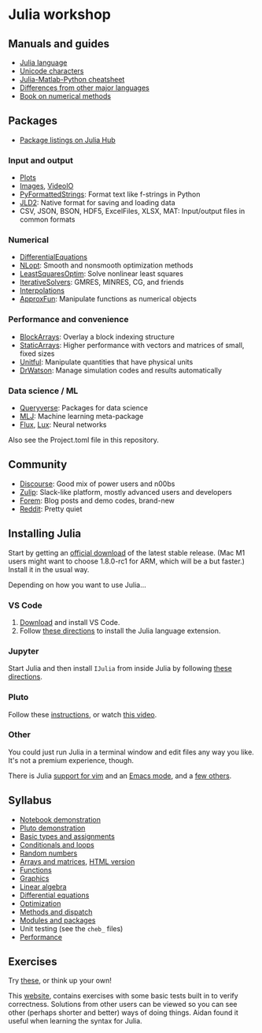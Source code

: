 # Julia workshop

## Manuals and guides

* [Julia language](https://docs.julialang.org/en/v1/)
* [Unicode characters](https://docs.julialang.org/en/v1/manual/unicode-input/)
* [Julia-Matlab-Python cheatsheet](https://cheatsheets.quantecon.org)
* [Differences from other major languages](https://docs.julialang.org/en/v1/manual/noteworthy-differences/)
* [Book on numerical methods](https://tobydriscoll.net/fnc-julia)

## Packages

* [Package listings on Julia Hub](https://juliahub.com/ui/Packages)
  
### Input and output

* [Plots](http://docs.juliaplots.org/latest/)
* [Images](https://juliaimages.org/stable/), [VideoIO](https://github.com/JuliaIO/VideoIO.jl)
* [PyFormattedStrings](https://gitlab.com/aplavin/PyFormattedStrings.jl): Format text like f-strings in Python
* [JLD2](https://github.com/JuliaIO/JLD2.jl): Native format for saving and loading data
* CSV, JSON, BSON, HDF5, ExcelFiles, XLSX, MAT: Input/output files in common formats

### Numerical 

* [DifferentialEquations](https://diffeq.sciml.ai/stable/)
* [NLopt](https://github.com/JuliaOpt/NLopt.jl): Smooth and nonsmooth optimization methods
* [LeastSquaresOptim](https://github.com/matthieugomez/LeastSquaresOptim.jl): Solve nonlinear least squares
* [IterativeSolvers](https://github.com/JuliaLinearAlgebra/IterativeSolvers.jl): GMRES, MINRES, CG, and friends
* [Interpolations](http://juliamath.github.io/Interpolations.jl/latest/)
* [ApproxFun](https://github.com/JuliaApproximation/ApproxFun.jl): Manipulate functions as numerical objects

### Performance and convenience

* [BlockArrays](https://juliaarrays.github.io/BlockArrays.jl/stable/): Overlay a block indexing structure
* [StaticArrays](https://juliaarrays.github.io/StaticArrays.jl/stable/): Higher performance with vectors and matrices of small, fixed sizes
* [Unitful](https://painterqubits.github.io/Unitful.jl/stable/): Manipulate quantities that have physical units
* [DrWatson](https://github.com/JuliaDynamics/DrWatson.jl): Manage simulation codes and results automatically

### Data science / ML
* [Queryverse](https://www.queryverse.org): Packages for data science
* [MLJ](https://alan-turing-institute.github.io/MLJ.jl): Machine learning meta-package
* [Flux](https://fluxml.ai/Flux.jl/stable/), [Lux](http://lux.csail.mit.edu): Neural networks

Also see the Project.toml file in this repository.

## Community

* [Discourse](https://discourse.julialang.org/): Good mix of power users and n00bs
* [Zulip](https://julialang.zulipchat.com): Slack-like platform, mostly advanced users and developers
* [Forem](https://forem.julialang.org): Blog posts and demo codes, brand-new
* [Reddit](https://reddit.com/r/julia): Pretty quiet

## Installing Julia

Start by getting an [official download](https://julialang.org/downloads/) of the latest stable release. (Mac M1 users might want to choose 1.8.0-rc1 for ARM, which will be a but faster.) Install it in the usual way.

Depending on how you want to use Julia...

### VS Code

1. [Download](https://code.visualstudio.com/download) and install VS Code. 
2. Follow [these directions](https://github.com/julia-vscode/julia-vscode#installing-juliavs-codevs-code-julia-extension) to install the Julia language extension.

### Jupyter

Start Julia and then install `IJulia` from inside Julia by following [these directions](https://github.com/JuliaLang/IJulia.jl).

### Pluto

Follow these [instructions](https://github.com/fonsp/Pluto.jl#installation), or watch [this video](https://www.youtube.com/watch?v=OOjKEgbt8AI).

### Other

You could just run Julia in a terminal window and edit files any way you like. It's not a premium experience, though.

There is Julia [support for vim](https://github.com/JuliaEditorSupport/julia-vim) and an [Emacs mode](https://github.com/JuliaEditorSupport/julia-emacs), and a [few others](https://github.com/JuliaEditorSupport).

## Syllabus

* [Notebook demonstration](notebook_demo.ipynb)
* [Pluto demonstration](pluto/Pluto_demo.jl)
* [Basic types and assignments](basic_types.jl)
* [Conditionals and loops](conditionals_loops.jl)
* [Random numbers](random_numbers.ipynb)
* [Arrays and matrices](pluto/arrays_matrices.jl), [HTML version](pluto/arrays_matrices.jl.html)
* [Functions](functions.jl)
* [Graphics](pluto/graphics.jl)
* [Linear algebra](pluto/linear-algebra.jl)
* [Differential equations](pluto/diffeqs.jl)
* [Optimization](pluto/optimization.jl)
* [Methods and dispatch](methods.ipynb)
* [Modules and packages](modules_packages.ipynb)
* Unit testing (see the `cheb_` files)
* [Performance](performance.jl)

<!-- 
* Custom types
* Interpolation and approximation
* Images and video
* Machine learning
* Dr Watson -->

## Exercises

Try [these](exercises.md), or think up your own!

This [website](https://exercism.org/tracks/julia/exercises), contains exercises with some basic tests built in to verify correctness. Solutions from other users can be 
viewed so you can see other (perhaps shorter and better) ways of doing things. Aidan found it useful when learning the syntax for Julia.
